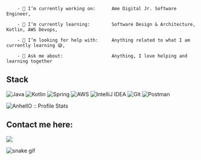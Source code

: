 


		- 🔭 I’m currently working on:      Ame Digital Jr. Software Engineer,
    
		- 🌱 I’m currently learning:        Software Design & Architecture, Kotlin, AWS Devops,
    
		- 🤔 I’m looking for help with:     Anything related to what I am currently learning 😅,
    
		- 💬 Ask me about:                  Anything, I love helping and learning together

## Stack
![Java](https://img.shields.io/badge/java-%23ED8B00.svg?style=for-the-badge&logo=java&logoColor=white)
![Kotlin](https://img.shields.io/badge/kotlin-%230095D5.svg?style=for-the-badge&logo=kotlin&logoColor=white)
![Spring](https://img.shields.io/badge/spring-%236DB33F.svg?style=for-the-badge&logo=spring&logoColor=white)
![AWS](https://img.shields.io/badge/AWS-%23FF9900.svg?style=for-the-badge&logo=amazon-aws&logoColor=white)
![IntelliJ IDEA](https://img.shields.io/badge/IntelliJIDEA-000000.svg?style=for-the-badge&logo=intellij-idea&logoColor=white)
![Git](https://img.shields.io/badge/git-%23F05033.svg?style=for-the-badge&logo=git&logoColor=white)
![Postman](https://img.shields.io/badge/Postman-FF6C37?style=for-the-badge&logo=postman&logoColor=white)

<p align="left"><img src="https://github-readme-stats.vercel.app/api?username=guidorosario&show_icons=true&count_private=true&hide=contribs,issues&theme=dracula" alt="AnhellO :: Profile Stats" /></p>

## Contact me here:
 <a href="https://www.linkedin.com/in/guilherme-almeida-b812b3141" target="_blank"><img src="https://img.shields.io/badge/-LinkedIn-%230077B5?style=for-the-badge&logo=linkedin&logoColor=white" target="_blank"></a> 

![snake gif](https://github.com/guidorosario/guidorosario/blob/output/github-contribution-grid-snake.gif)
